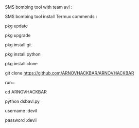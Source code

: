 SMS bombing tool with team avl :


SMS bombing tool install Termux commends :


pkg update 

pkg upgrade 

pkg install git 


pkg install python 


pkg install clone 


git clone https://github.com/ARNOVHACKBAR/ARNOVHACKBAR

run:::



cd ARNOVHACKBAR

python dsbavl.py


username :devil

password :devil
